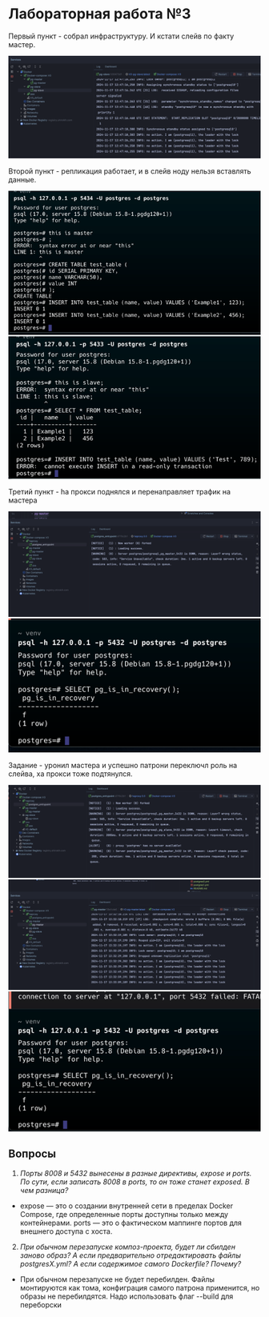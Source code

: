 # Лабораторная работа №3

Первый пункт - собрал инфраструктуру. И кстати слейв по факту мастер.

![Результат работы](img/1.png)

Второй пункт - репликация работает, и в слейв ноду нельзя вставлять данные.

![Результат работы](img/2.png)
![Результат работы](img/3.png)

Третий пункт - ha прокси поднялся и перенаправляет трафик на мастера

![Результат работы](img/4.png)
![Результат работы](img/5.png)

Задание - уронил мастера и успешно патрони переключл роль на слейва, ха прокси тоже подтянулся.

![Результат работы](img/6.png)
![Результат работы](img/7.png)
![Результат работы](img/8.png)

## Вопросы

1. *Порты 8008 и 5432 вынесены в разные директивы, expose и ports. По сути, если записать 8008 в ports, то он тоже станет exposed. В чем разница?*
- expose  — это о создании внутренней сети в пределах Docker Compose, где определенные порты доступны только между контейнерами. ports — это о фактическом маппинге портов для внешнего доступа c хоста.

2. *При обычном перезапуске композ-проекта, будет ли сбилден заново образ? А если предварительно отредактировать файлы postgresX.yml? А если содержимое самого Dockerfile? Почему?*
- При обычном перезапуске не будет перебилден. Файлы монтируются как тома, конфиграция самого патрона применится, но образы не перебилдятся. Надо использовать флаг --build для переборски 